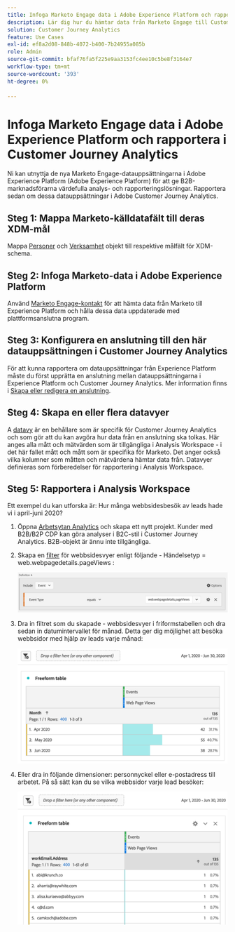 ```yaml
---
title: Infoga Marketo Engage data i Adobe Experience Platform och rapportera i Customer Journey Analytics
description: Lär dig hur du hämtar data från Marketo Engage till Customer Journey Analytics
solution: Customer Journey Analytics
feature: Use Cases
exl-id: ef8a2d08-848b-4072-b400-7b24955a085b
role: Admin
source-git-commit: bfaf76fa5f225e9aa3153fc4ee10c5be8f3164e7
workflow-type: tm+mt
source-wordcount: '393'
ht-degree: 0%

---
```


# Infoga Marketo Engage data i Adobe Experience Platform och rapportera i Customer Journey Analytics

Ni kan utnyttja de nya Marketo Engage-datauppsättningarna i Adobe Experience Platform (Adobe Experience Platform) för att ge B2B-marknadsförarna värdefulla analys- och rapporteringslösningar. Rapportera sedan om dessa datauppsättningar i Adobe Customer Journey Analytics.

## Steg 1: Mappa Marketo-källdatafält till deras XDM-mål

Mappa [Personer](https://experienceleague.adobe.com/docs/experience-platform/sources/connectors/adobe-applications/mapping/marketo.html?lang=en#persons) och [Verksamhet](https://experienceleague.adobe.com/docs/experience-platform/sources/connectors/adobe-applications/mapping/marketo.html?lang=en#activities) objekt till respektive målfält för XDM-schema.

## Steg 2: Infoga Marketo-data i Adobe Experience Platform

Använd [Marketo Engage-kontakt](https://experienceleague.adobe.com/docs/experience-platform/sources/connectors/adobe-applications/marketo/marketo.html?lang=en) för att hämta data från Marketo till Experience Platform och hålla dessa data uppdaterade med plattformsanslutna program.

## Steg 3: Konfigurera en anslutning till den här datauppsättningen i Customer Journey Analytics

För att kunna rapportera om datauppsättningar från Experience Platform måste du först upprätta en anslutning mellan datauppsättningarna i Experience Platform och Customer Journey Analytics. Mer information finns i [Skapa eller redigera en anslutning](https://experienceleague.adobe.com/docs/analytics-platform/using/cja-connections/create-connection.html?lang=en).

## Steg 4: Skapa en eller flera datavyer

A [datavy](/help/data-views/data-views.md) är en behållare som är specifik för Customer Journey Analytics och som gör att du kan avgöra hur data från en anslutning ska tolkas. Här anges alla mått och mätvärden som är tillgängliga i Analysis Workspace - i det här fallet mått och mått som är specifika för Marketo. Det anger också vilka kolumner som måtten och mätvärdena hämtar data från. Datavyer definieras som förberedelser för rapportering i Analysis Workspace.

## Steg 5: Rapportera i Analysis Workspace

Ett exempel du kan utforska är: Hur många webbsidesbesök av leads hade vi i april-juni 2020?

1. Öppna [Arbetsytan Analytics](/help/analysis-workspace/home.md) och skapa ett nytt projekt.
Kunder med B2B/B2P CDP kan göra analyser i B2C-stil i Customer Journey Analytics. B2B-objekt är ännu inte tillgängliga.

1. Skapa en [filter](/help/components/filters/create-filters.md) för webbsidesvyer enligt följande - Händelsetyp = web.webpagedetails.pageViews :

   ![Definitionsfönster med händelsetyp och händelsetyp](../assets/marketo-filter.png)

1. Dra in filtret som du skapade - webbsidesvyer i friformstabellen och dra sedan in datumintervallet för månad. Detta ger dig möjlighet att besöka webbsidor med hjälp av leads varje månad:

   ![Frihandstabell med händelser per månad.](../assets/marketo-freeform.png)

1. Eller dra in följande dimensioner: personnyckel eller e-postadress till arbetet. På så sätt kan du se vilka webbsidor varje lead besöker:

   ![Frihandstabell med händelser och workEmail.Address och Web Page Views.](../assets/marketo-freeform2.png)
